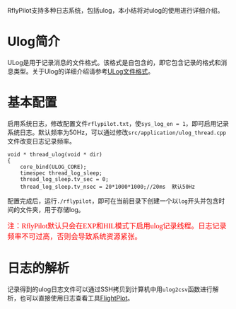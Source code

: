 RflyPilot支持多种日志系统，包括ulog，本小结将对ulog的使用进行详细介绍。
# Ulog简介
ULog是用于记录消息的文件格式。该格式是自包含的，即它包含记录的格式和消息类型。关于Ulog的详细介绍请参考[ULog文件格式](https://docs.px4.io/main/zh/dev_log/ulog_file_format.html)。

# 基本配置
启用系统日志，修改配置文件``rflypilot.txt``，使``sys_log_en = 1``，即可启用记录系统日志。默认频率为50Hz，可以通过修改``src/application/ulog_thread.cpp``文件改变日志记录频率。
```
void * thread_ulog(void * dir)
{
    core_bind(ULOG_CORE);
    timespec thread_log_sleep;
    thread_log_sleep.tv_sec = 0;
    thread_log_sleep.tv_nsec = 20*1000*1000;//20ms	默认50Hz
```
配置完成后，运行``./rflypilot``，即可在当前目录下创建一个以``log``开头并包含时间的文件夹，用于存储log。

<font face="黑体" color=red size=3>注：RflyPilot默认只会在EXP和HIL模式下启用ulog记录线程。日志记录频率不可过高，否则会导致系统资源紧张。</font>

# 日志的解析

记录得到的ulog日志文件可以通过SSH拷贝到计算机中用``ulog2csv``函数进行解析，也可以直接使用日志查看工具[FlightPlot](https://github.com/DrTon/FlightPlot)。